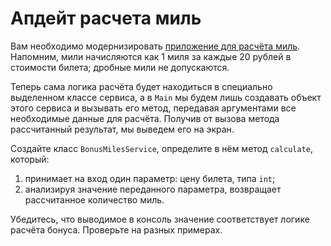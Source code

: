 # Апдейт расчета миль
Вам необходимо модернизировать [приложение для расчёта миль](https://github.com/mbomjour/javaqa-miles/blob/main/src/Main.java). Напомним, мили начисляются как 1 миля за каждые 20 рублей в стоимости билета; дробные мили не допускаются. 

Теперь сама логика расчёта будет находиться в специально выделенном классе сервиса, а в `Main` мы будем лишь создавать объект этого сервиса и вызывать его метод, передавая аргументами все необходимые данные для расчёта. Получив от вызова метода рассчитанный результат, мы выведем его на экран.

Создайте класс `BonusMilesService`, определите в нём метод `calculate`, который:
1. принимает на вход один параметр: цену билета, типа `int`;
1. анализируя значение переданного параметра, возвращает рассчитанное количество миль.

Убедитесь, что выводимое в консоль значение соответствует логике расчёта бонуса. Проверьте на разных примерах.
